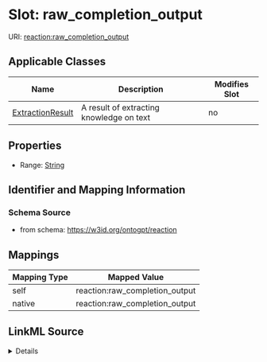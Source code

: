 

# Slot: raw_completion_output

URI: [reaction:raw_completion_output](http://w3id.org/ontogpt/reaction/raw_completion_output)



<!-- no inheritance hierarchy -->





## Applicable Classes

| Name | Description | Modifies Slot |
| --- | --- | --- |
| [ExtractionResult](ExtractionResult.md) | A result of extracting knowledge on text |  no  |







## Properties

* Range: [String](String.md)





## Identifier and Mapping Information







### Schema Source


* from schema: https://w3id.org/ontogpt/reaction




## Mappings

| Mapping Type | Mapped Value |
| ---  | ---  |
| self | reaction:raw_completion_output |
| native | reaction:raw_completion_output |




## LinkML Source

<details>
```yaml
name: raw_completion_output
from_schema: https://w3id.org/ontogpt/reaction
rank: 1000
alias: raw_completion_output
owner: ExtractionResult
domain_of:
- ExtractionResult
range: string

```
</details>